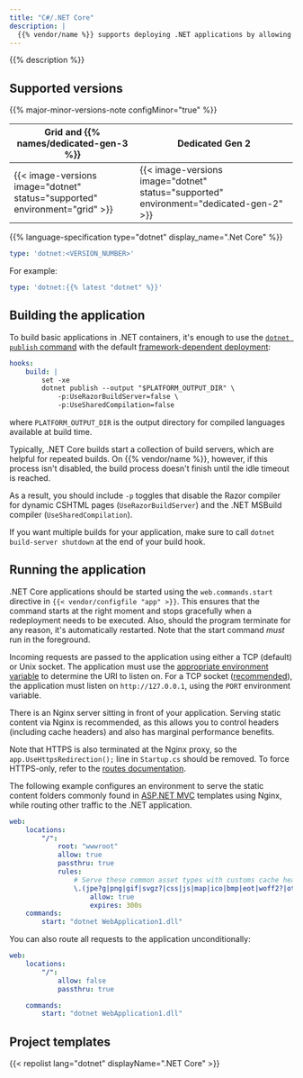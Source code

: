 ```yaml
---
title: "C#/.NET Core"
description: |
  {{% vendor/name %}} supports deploying .NET applications by allowing developers to define a build process and pass its variables to the .NET Core build environment.
---
```


{{% description %}}

## Supported versions

{{% major-minor-versions-note configMinor="true" %}}

<table>
    <thead>
        <tr>
            <th>Grid and {{% names/dedicated-gen-3 %}}</th>
            <th>Dedicated Gen 2</th>
        </tr>
    </thead>
    <tbody>
        <tr>
            <td>{{< image-versions image="dotnet" status="supported" environment="grid" >}}</td>
            <td>{{< image-versions image="dotnet" status="supported" environment="dedicated-gen-2" >}}</thd>
        </tr>
    </tbody>
</table>

{{% language-specification type="dotnet" display_name=".Net Core" %}}

```yaml {configFile="app"}
type: 'dotnet:<VERSION_NUMBER>'
```

For example:

```yaml {configFile="app"}
type: 'dotnet:{{% latest "dotnet" %}}'
```

## Building the application

To build basic applications in .NET containers, it's enough to use the [`dotnet publish` command](https://docs.microsoft.com/en-us/dotnet/core/tools/dotnet-publish)
with the default [framework-dependent deployment](https://docs.microsoft.com/en-us/dotnet/core/deploying/#publish-framework-dependent):

```yaml {configFile="app"}
hooks:
    build: |
        set -xe
        dotnet publish --output "$PLATFORM_OUTPUT_DIR" \
            -p:UseRazorBuildServer=false \
            -p:UseSharedCompilation=false
```

where `PLATFORM_OUTPUT_DIR` is the output directory for compiled languages available at build time.

Typically, .NET Core builds start a collection of build servers, which are helpful for repeated builds.
On {{% vendor/name %}}, however, if this process isn't disabled,
the build process doesn't finish until the idle timeout is reached.

As a result, you should include `-p` toggles that disable the Razor compiler for dynamic CSHTML pages (`UseRazorBuildServer`)
and the .NET MSBuild compiler (`UseSharedCompilation`).

If you want multiple builds for your application,
make sure to call `dotnet build-server shutdown` at the end of your build hook.

## Running the application

.NET Core applications should be started using the `web.commands.start` directive in `{{< vendor/configfile "app" >}}`.
This ensures that the command starts at the right moment and stops gracefully when a redeployment needs to be executed.
Also, should the program terminate for any reason, it's automatically restarted.
Note that the start command _must_ run in the foreground.

Incoming requests are passed to the application using either a TCP (default) or Unix socket.
The application must use the [appropriate environment variable](/create-apps/app-reference/single-runtime-image.md#where-to-listen) to determine the URI to listen on.
For a TCP socket ([recommended](https://go.microsoft.com/fwlink/?linkid=874850)), the application must listen on `http://127.0.0.1`,
using the `PORT` environment variable.

There is an Nginx server sitting in front of your application.
Serving static content via Nginx is recommended, as this allows you to control headers (including cache headers)
and also has marginal performance benefits.

Note that HTTPS is also terminated at the Nginx proxy,
so the `app.UseHttpsRedirection();` line in `Startup.cs` should be removed.
To force HTTPS-only, refer to the [routes documentation](../define-routes/https.md#enable-https).

The following example configures an environment to serve the static content folders commonly found in [ASP.NET MVC](https://dotnet.microsoft.com/apps/aspnet/mvc) templates using Nginx,
while routing other traffic to the .NET application.

```yaml {configFile="app"}
web:
    locations:
        "/":
            root: "wwwroot"
            allow: true
            passthru: true
            rules:
                # Serve these common asset types with customs cache headers.
                \.(jpe?g|png|gif|svgz?|css|js|map|ico|bmp|eot|woff2?|otf|ttf)$:
                    allow: true
                    expires: 300s
    commands:
        start: "dotnet WebApplication1.dll"
```
You can also route all requests to the application unconditionally:

```yaml {configFile="app"}
web:
    locations:
        "/":
            allow: false
            passthru: true

    commands:
        start: "dotnet WebApplication1.dll"
```

## Project templates

{{< repolist lang="dotnet" displayName=".NET Core" >}}
